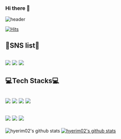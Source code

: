 ### Hi there 👋

![header](https://capsule-render.vercel.app/api?type=waving&height=200&section=header&fontSize=50&text=Welcome%20&desc=hyerim's%20Github%20profile&fontAlignY=30&descAlignY=50&descAlign=60&color=gradient&customColorList=2)    


[![Hits](https://hits.seeyoufarm.com/api/count/incr/badge.svg?url=https%3A%2F%2Fgithub.com%2Fhyerim02%2Fhit-counter&count_bg=%233D67C8&title_bg=%230BDBEA&icon=&icon_color=%233D67C8&title=hits&edge_flat=false)](https://hits.seeyoufarm.com)

## 💙SNS list💙   

## <a href="https://rimint02.tistory.com/" target="_blank"><img src="https://img.shields.io/badge/Tistory-000000?style=flat-square&logo=Tistory&logoColor=white"/></a> <a href="https://www.instagram.com/rrrim_dim/" target="_blank"><img src="https://img.shields.io/badge/instagram-E4405F?style=flat-square&logo=instagram&logoColor=white"/></a> <a href="" target="_blank"><img src="https://img.shields.io/badge/phl0218@naver.com-03C75A?style=flat-square&logo=phl0218@naver.com&logoColor=white"/></a>   

## 💻Tech Stacks💻  

## <img src="https://img.shields.io/badge/R-276DC3?style=for-the-badge&logo=github&logoColor=white"> <img src="https://img.shields.io/badge/python-3776AB?style=for-the-badge&logo=github&logoColor=white"> <img src="https://img.shields.io/badge/mysql-4479A1?style=for-the-badge&logo=mysql&logoColor=white"> <img src="https://img.shields.io/badge/github-181717?style=for-the-badge&logo=github&logoColor=white">   
## <a href="" target="_blank"><img src="https://img.shields.io/badge/SPSS-40AEF0?style=flat-square&logo=SPSS&logoColor=white"/></a> <a href="" target="_blank"><img src="https://img.shields.io/badge/MAPLE-26689A?style=flat-square&logo=MAPLE&logoColor=white"/></a> <a href="" target="_blank"><img src="https://img.shields.io/badge/geogebra-9999FF?style=flat-square&logo=geogebra&logoColor=white"/></a>


![hyerim02's github stats](https://github-readme-stats.vercel.app/api?username=hyerim02&show_icons=true)
[![hyerim02's github stats](https://github-readme-stats.vercel.app/api/top-langs/?username=hyerim02&show_icons=true&hide_border=true&title_color=004386&icon_color=004386&layout=compact)](https://github.com/hyerim02)
